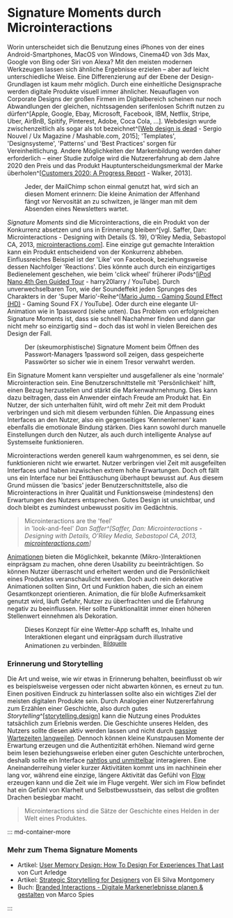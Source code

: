 # Signature Moments durch Microinteractions

Worin unterscheidet sich die Benutzung eines iPhones von der eines Android-Smartphones, MacOS von Windows, Cinema4D von 3ds Max, Google von Bing oder Siri von Alexa? Mit den meisten modernen Werkzeugen lassen sich ähnliche Ergebnisse erzielen – aber auf leicht unterschiedliche Weise.
Eine Differenzierung auf der Ebene der Design-Grundlagen ist kaum mehr möglich. Durch eine einheitliche Designsprache werden digitale Produkte visuell immer ähnlicher. Neuauflagen von Corporate Designs der großen Firmen im Digitalbereich scheinen nur noch Abwandlungen der gleichen, nichtssagenden serifenlosen Schrift nutzen zu dürfen^[Apple, Google, Ebay, Microsoft, Facebook, IBM, Netflix, Stripe, Uber, AirBnB, Spitify, Pinterest, Adobe, Coca Cola, ...]. Webdesign wurde zwischenzeitlich als sogar als tot bezeichnet^[[Web design is dead](https://mashable.com/2015/07/06/why-web-design-dead/) - Sergio Nouvel / Ux Magazine / Mashable.com, 2015]; 'Templates', 'Designsysteme', 'Patterns' und 'Best Practices' sorgen für Vereinheitlichung. Andere Möglichkeiten der Markenbildung werden daher erforderlich – einer Studie zufolge wird die Nutzererfahrung ab dem Jahre 2020 den Preis und das Produkt Hauptunterscheidungsmerkmal der Marke überholen^[[Customers 2020: A Progress Report](https://www.walkerinfo.com/knowledge-center/featured-research-reports/customers2020-1) - Walker, 2013]. 

<figure class="content-thin">
  <img data-src="/images/signature-moments/mailchimp-send.gif">
  <figcaption>
    Jeder, der MailChimp schon einmal genutzt hat, wird sich an diesen Moment erinnern: Die kleine Animation der Affenhand fängt vor Nervosität an zu schwitzen, je länger man mit dem Absenden eines Newsletters wartet.
  </figcaption>
</figure>

_Signature Moments_ sind die Microinteractions, die ein Produkt von der Konkurrenz absetzen und uns in Erinnerung bleiben^[vgl. Saffer, Dan: Microinteractions - Designing with Details (S. 19), O'Riley Media, Sebastopol CA, 2013, [microinteractions.com](http://microinteractions.com/)]. 
Eine einzige gut gemachte Interaktion kann ein Produkt entscheidend von der Konkurrenz abheben. Einflussreiches Beispiel ist der 'Like' von Facebook, beziehungsweise dessen Nachfolger 'Reactions'. 
Dies könnte auch durch ein einzigartiges Bedienelement geschehen, wie beim 'click wheel' früherer iPods^[[iPod Nano 4th Gen Guided Tour](https://youtu.be/f-nvLQFQ5LQ) - harry20larry / YouTube]. Durch unverwechselbaren Ton, wie der Soundeffekt jeden Sprunges des Charakters in der 'Super Mario'-Reihe^[[Mario Jump - Gaming Sound Effect (HD)](https://youtu.be/37-paiEz0mQ) - Gaming Sound FX / YouTube]. Oder durch eine elegante UI-Animation wie in 1password (siehe unten). Das Problem von erfolgreichen Signature Moments ist, dass sie schnell Nachahmer finden und dann gar nicht mehr so einzigartig sind – doch das ist wohl in vielen Bereichen des Design der Fall.

<figure class="content-thin">
  <img data-src="/images/signature-moments/1password-open.gif">
  <figcaption>
    Der (skeumorphistische) Signature Moment beim Öffnen des Passwort-Managers 1password soll zeigen, dass gespeicherte Passwörter so sicher wie in einem Tresor verwahrt werden.
  </figcaption>
</figure>

Ein Signature Moment kann verspielter und ausgefallener als eine 'normale' Microinteraction sein. Eine Benutzerschnittstelle mit 'Persönlichkeit' hilft, einen Bezug herzustellen und stärkt die Markenwahrnehmung. Dies kann dazu beitragen, dass ein Anwender einfach Freude am Produkt hat. Ein Nutzer, der sich unterhalten fühlt, wird oft mehr Zeit mit dem Produkt verbringen und sich mit diesem verbunden fühlen.
Die Anpassung eines Interfaces an den Nutzer, also ein gegenseitiges 'Kennenlernen' kann ebenfalls die emotionale Bindung stärken. Dies kann sowohl durch manuelle Einstellungen durch den Nutzer, als auch durch intelligente Analyse auf Systemseite funktionieren.

Microinteractions werden generell kaum wahrgenommen, es sei denn, sie funktionieren nicht wie erwartet. Nutzer verbringen viel Zeit mit ausgefeilten Interfaces und haben inzwischen extrem hohe Erwartungen. Doch oft fällt uns ein Interface nur bei Enttäuschung überhaupt bewusst auf. Aus diesem Grund müssen die 'basics' jeder Benutzerschnittstelle, also die Microinteractions in ihrer Qualität und Funktionsweise (mindestens) den Erwartungen des Nutzers entsprechen. Gutes Design ist unsichtbar, und doch bleibt es zumindest unbewusst positiv im Gedächtnis.

> Microinteractions are the 'feel' <br>in 'look-and-feel'
> <cite>Dan Saffer^[Saffer, Dan: Microinteractions - Designing with Details, O'Riley Media, Sebastopol CA, 2013, [microinteractions.com](http://microinteractions.com/)]</cite>

[Animationen](/animation-and-pace) bieten die Möglichkeit, bekannte (Mikro-)Interaktionen einprägsam zu machen, ohne deren Usability zu beeinträchtigen. So können Nutzer überrascht und erheitert werden und die Persönlichkeit eines Produktes veranschaulicht werden. Doch auch rein dekorative Animationen sollten Sinn, Ort und Funktion haben, die sich an einem Gesamtkonzept orientieren. Animation, die für bloße Aufmerksamkeit genutzt wird, läuft Gefahr, Nutzer zu überfrachten und die Erfahrung negativ zu beeinflussen. Hier sollte Funktionalität immer einen höheren Stellenwert einnehmen als Dekoration.

<figure class="content-thin">
  <img data-src="/images/signature-moments/weather-app.gif">
  <figcaption>
    Dieses Konzept für eine Wetter-App schafft es, Inhalte und Interaktionen elegant und einprägsam durch illustrative Animationen zu verbinden.
    <sup><a href="https://codepen.io/davidkpiano/full/ByNPQw">Bildquelle</a></sup>
  </figcaption>
</figure>

### Erinnerung und Storytelling

Die Art und weise, wie wir etwas in Erinnerung behalten, beeinflusst ob wir es beispielsweise vergessen oder nicht abwarten können, es erneut zu tun. Einen positiven Eindruck zu hinterlassen sollte also ein wichtiges Ziel der meisten digitalen Produkte sein. 
Durch Analogien einer Nutzererfahrung zum Erzählen einer Geschichte, also durch gutes _Storytelling_^[[storytelling.design](https://storytelling.design/)] kann die Nutzung eines Produktes tatsächlich zum Erlebnis werden. 
Die Geschichte unseres Helden, des Nutzers sollte diesen aktiv werden lassen und nicht durch [passive Wartezeiten langweilen](/animation-and-pace#gefuhlte-geschwindigkeit). Dennoch können kleine Kunstpausen Momente der Erwartung erzeugen und die Authentizität erhöhen. 
Niemand wird gerne beim lesen beziehungsweise erleben einer guten Geschichte unterbrochen, deshalb sollte ein Interface [nahtlos und unmittelbar](/feedback#unmittelbarkeit-und-flow) interagieren. Eine Aneinanderreihung vieler kurzer Aktivitäten kommt uns im nachhinein eher lang vor, während eine einzige, längere Aktivität das Gefühl von [Flow](/feedback#unmittelbarkeit-und-flow) erzeugen kann und die Zeit wie im Fluge vergeht. Wer sich im Flow befindet hat ein Gefühl von Klarheit und Selbstbewusstsein, das selbst die großten Drachen besiegbar macht.

> Microinteractions sind die Sätze der Geschichte eines Helden in der Welt eines&nbsp;Produktes.
<!-- > <cite>Simon Hermann</cite> -->


::: md-container-more

### Mehr zum Thema Signature Moments

* Artikel: [User Memory Design: How To Design For Experiences That Last](https://www.smashingmagazine.com/2016/08/user-memory-design-how-to-design-for-experiences-that-last/) von Curt Arledge
* Artikel: [Strategic Storytelling for Designers](https://uxdesign.cc/strategic-storytelling-for-designers-e6fdc6a9cbfc) von Eli Silva Montgomery
* Buch: [Branded Interactions - Digitale Markenerlebnisse planen & gestalten](http://www.brandedinteractions.de/) von Marco Spies

:::



<!-- ^[[https://dribbble.com/shots/2440217-Fluid-Switch](/images/animation-and-pace/switch-fluidswitch.gif)] -->


<!-- <figure class="content-thin">
  <img data-src="/images/signature-moments/pull-to-refresh-planet.gif">
  <figcaption>
    XXXX
    <sup><a href="https://dribbble.com/shots/2111739-Pull-To-Refresh">Bildquelle</a></sup>
  </figcaption>
</figure> -->